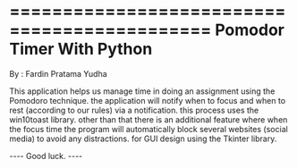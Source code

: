 =============================================
Pomodor Timer With Python
=============================================
By : Fardin Pratama Yudha

This application helps us manage time in doing
an assignment using the Pomodoro technique. the 
application will notify when to focus and when 
to rest (according to our rules) via a notification. 
this process uses the win10toast library. other than 
that there is an additional feature where when the 
focus time the program will automatically block 
several websites (social media) to avoid any distractions. 
for GUI design using the Tkinter library.

---- Good luck. ----